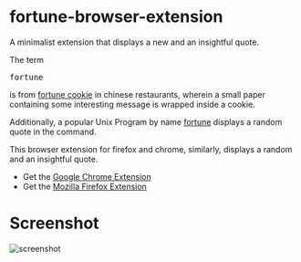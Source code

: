 # fortune-browser-extension

A minimalist extension that displays a new and an insightful quote.

The term <pre>fortune</pre> is from [fortune cookie](https://en.wikipedia.org/wiki/Fortune_cookie) in chinese restaurants, wherein a small paper containing
some interesting message is wrapped inside a cookie. 

Additionally, a popular Unix Program by name [fortune](https://en.wikipedia.org/wiki/Fortune_(Unix)) displays a random quote in the command.

This browser extension for firefox and chrome, similarly, displays a random and an insightful quote.

* Get the [Google Chrome Extension](https://chrome.google.com/webstore/detail/fortune/kmcoofcbagjmlfbkoopfohngcnfnaakb)
* Get the [Mozilla Firefox Extension](https://addons.mozilla.org/firefox/downloads/file/3618687/)


# Screenshot

![screenshot](https://i.imgur.com/qLlqW7t.png)